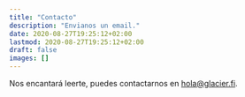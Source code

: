 ```yaml
---
title: "Contacto"
description: "Envianos un email."
date: 2020-08-27T19:25:12+02:00
lastmod: 2020-08-27T19:25:12+02:00
draft: false
images: []
---
```


Nos encantará leerte, puedes contactarnos en [hola@glacier.fi](mailto:hola@glacier.fi).
